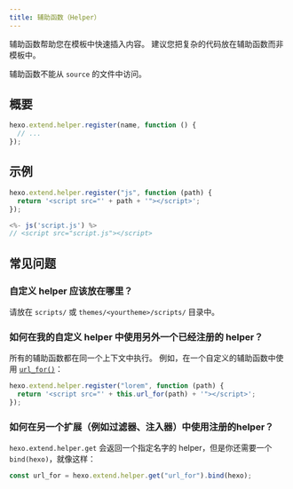 ```yaml
---
title: 辅助函数（Helper）
---
```


辅助函数帮助您在模板中快速插入内容。 建议您把复杂的代码放在辅助函数而非模板中。

辅助函数不能从 `source` 的文件中访问。

## 概要

```js
hexo.extend.helper.register(name, function () {
  // ...
});
```

## 示例

```js
hexo.extend.helper.register("js", function (path) {
  return '<script src="' + path + '"></script>';
});
```

```js
<%- js('script.js') %>
// <script src="script.js"></script>
```

## 常见问题

### 自定义 helper 应该放在哪里？

请放在 `scripts/` 或 `themes/<yourtheme>/scripts/` 目录中。

### 如何在我的自定义 helper 中使用另外一个已经注册的 helper？

所有的辅助函数都在同一个上下文中执行。 例如，在一个自定义的辅助函数中使用 [`url_for()`](/zh-cn/docs/helpers#url-for)：

```js
hexo.extend.helper.register("lorem", function (path) {
  return '<script src="' + this.url_for(path) + '"></script>';
});
```

### 如何在另一个扩展（例如过滤器、注入器）中使用注册的helper？

`hexo.extend.helper.get` 会返回一个指定名字的 helper，但是你还需要一个 `bind(hexo)`，就像这样：

```js
const url_for = hexo.extend.helper.get("url_for").bind(hexo);
```
